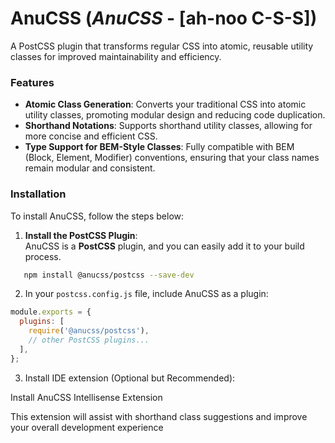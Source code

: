 # **AnuCSS** (*AnuCSS* - [ah-noo C-S-S])  
A PostCSS plugin that transforms regular CSS into atomic, reusable utility classes for improved maintainability and efficiency.

### **Features**

- **Atomic Class Generation**: Converts your traditional CSS into atomic utility classes, promoting modular design and reducing code duplication.
- **Shorthand Notations**: Supports shorthand utility classes, allowing for more concise and efficient CSS.
- **Type Support for BEM-Style Classes**: Fully compatible with BEM (Block, Element, Modifier) conventions, ensuring that your class names remain modular and consistent.

### **Installation**

To install AnuCSS, follow the steps below:

1. **Install the PostCSS Plugin**:  
   AnuCSS is a **PostCSS** plugin, and you can easily add it to your build process.
   
```bash
   npm install @anucss/postcss --save-dev
```

2. In your `postcss.config.js` file, include AnuCSS as a plugin:

```javascript
module.exports = {
  plugins: [
    require('@anucss/postcss'),
    // other PostCSS plugins...
  ],
};
```
3. Install IDE extension (Optional but Recommended):

Install AnuCSS Intellisense Extension

This extension will assist with shorthand class suggestions and improve your overall development experience
